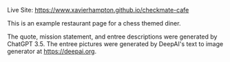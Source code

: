 Live Site: https://www.xavierhampton.github.io/checkmate-cafe

This is an example restaurant page for a chess themed diner.

The quote, mission statement, and entree descriptions were generated by ChatGPT 3.5.
The entree pictures were generated by DeepAI's text to image generator at https://deepai.org.
